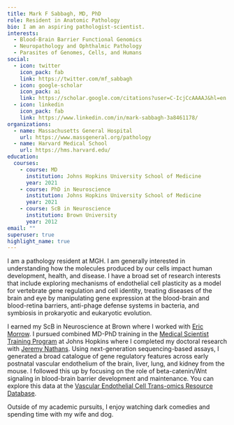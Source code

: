 ```yaml
---
title: Mark F Sabbagh, MD, PhD
role: Resident in Anatomic Pathology
bio: I am an aspiring pathologist-scientist.
interests:
  - Blood-Brain Barrier Functional Genomics
  - Neuropathology and Ophthalmic Pathology
  - Parasites of Genomes, Cells, and Humans
social:
  - icon: twitter
    icon_pack: fab
    link: https://twitter.com/mf_sabbagh
  - icon: google-scholar
    icon_pack: ai
    link: https://scholar.google.com/citations?user=C-IcjCcAAAAJ&hl=en
  - icon: linkedin
    icon_pack: fab
    link: https://www.linkedin.com/in/mark-sabbagh-3a8461178/
organizations:
  - name: Massachusetts General Hospital
    url: https://www.massgeneral.org/pathology
  - name: Harvard Medical School
    url: https://hms.harvard.edu/
education:
  courses:
    - course: MD
      institution: Johns Hopkins University School of Medicine
      year: 2021
    - course: PhD in Neuroscience
      institution: Johns Hopkins University School of Medicine
      year: 2021
    - course: ScB in Neuroscience
      institution: Brown University
      year: 2012
email: ""
superuser: true
highlight_name: true
---
```

I am a pathology resident at MGH. I am generally interested in understanding how the molecules produced by our cells impact human development, health, and disease. I have a broad set of research interests that include  exploring mechanisms of endothelial cell plasticity as a model for vertebrate gene regulation and cell identity, treating diseases of the brain and eye by manipulating gene expression at the blood-brain and blood-retina barriers, anti-phage defense systems in bacteria, and symbiosis in prokaryotic and eukaryotic evolution.

I earned my ScB in Neuroscience at Brown where I worked with [Eric Morrow](https://vivo.brown.edu/display/emmorrow#). I pursued combined MD-PhD training in the [Medical Scientist Training Program](https://mdphd.johnshopkins.edu/) at Johns Hopkins where I completed my doctoral research with [Jeremy Nathans](http://nathanslab.mbg.jhmi.edu/). Using next-generation sequencing-based assays, I generated a broad catalogue of gene regulatory features across early postnatal vascular endothelium of the brain, liver, lung, and kidney from the mouse. I followed this up by focusing on the role of beta-catenin/Wnt signaling in blood-brain barrier development and maintenance. You can explore this data at the [Vascular Endothelial Cell Trans-omics Resource Database](https://markfsabbagh.shinyapps.io/vectrdb/).

Outside of my academic pursuits, I enjoy watching dark comedies and spending time with my wife and dog.